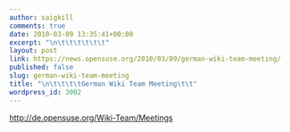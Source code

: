 ```yaml
---
author: saigkill
comments: true
date: 2010-03-09 13:35:41+00:00
excerpt: "\n\t\t\t\t\t\t"
layout: post
link: https://news.opensuse.org/2010/03/09/german-wiki-team-meeting/
published: false
slug: german-wiki-team-meeting
title: "\n\t\t\t\tGerman Wiki Team Meeting\t\t"
wordpress_id: 3002
---
```

http://de.opensuse.org/Wiki-Team/Meetings		
